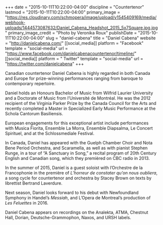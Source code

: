 +++
date = "2015-10-11T10:22:00-04:00"
discipline = "Countertenor"
lastmod = "2015-10-11T10:22:00-04:00"
primary_image = "https://res.cloudinary.com/schmopera/image/upload/v1545409169/media/webhook-uploads/1444573087632/Daniel_Cabena_Headshot_2015_5x7Square.jpg.jpg"
primary_image_credit = "Photo by Veronika Roux"
publishDate = "2015-10-11T10:22:00-04:00"
slug = "daniel-cabena"
title = "Daniel Cabena"
website = "http://danielcabena.com/"
[[social_media]]
platform = "Facebook"
template = "social-media"
url = "https://www.facebook.com/danielcabenacountertenor/timeline/"
[[social_media]]
platform = " Twitter"
template = "social-media"
url = "https://twitter.com/danielcabena"
+++

Canadian countertenor Daniel Cabena is highly regarded in both Canada and Europe for prize-winning performances ranging from baroque to contemporary repertoire.
 
Daniel holds an Honours Bachelor of Music from Wilfrid Laurier University and a Doctorate of Music from l’Université de Montréal. He was the 2012 recipient of the Virginia Parker Prize by the Canada Council for the Arts and recently completed a Master in Specialized Early Music Performance at the Schola Cantorum Basiliensis.
 
European engagements for this exceptional artist include performances with Musica Fiorita, Ensemble La Morra, Ensemble Diapsalma, Le Concert Spirituel, and at the Schlossmediale Festival.
 
In Canada, Daniel has appeared with the Guelph Chamber Choir and Nota Bene Period Orchestra, and Scaramella, as well as with pianist Stephen Runge, in a tour of “A Sanctuary in Song,” a recital program of 20th Century English and Canadian song, which they premièred on CBC radio in 2013.
 
In the summer of 2015, Daniel is a guest soloist with l’Orchestre de la Francophonie in the première of *L’horreur de constater qu’on nous oubliera*, a song cycle for countertenor and orchestra by Stacey Brown on texts by librettist Bertrand Laverdure.
 
Next season, Daniel looks forward to his debut with Newfoundland Symphony in Handel’s *Messiah*, and L’Opera de Montreal’s production of *Les Feluettes* in 2016.
 
Daniel Cabena appears on recordings on the Analekta, ATMA, Chestnut Hall, Dorian, Deutsche-Grammophon, Naxos, and URSH labels.
